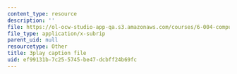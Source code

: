 ```yaml
---
content_type: resource
description: ''
file: https://ol-ocw-studio-app-qa.s3.amazonaws.com/courses/6-004-computation-structures-spring-2017/ef99131b7c255745be47dcbff24b69fc_GBL28_Tw6UQ.vtt
file_type: application/x-subrip
parent_uid: null
resourcetype: Other
title: 3play caption file
uid: ef99131b-7c25-5745-be47-dcbff24b69fc
---
```

